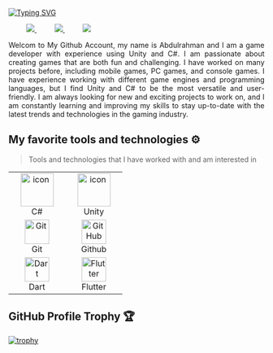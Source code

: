 
<div align="justify">


[![Typing SVG](https://readme-typing-svg.herokuapp.com?font=Coda&weight=700&size=39&pause=1000&color=2CF7EE&background=FF000000&center=true&width=644&height=72&lines=Hi+There+%F0%9F%91%8B!+I'm+Abdulrahman)](https://git.io/typing-svg)
 

 &nbsp;&nbsp;&nbsp;&nbsp;&nbsp;&nbsp;&nbsp;&nbsp;
<a href="https://www.youtube.com/@UniverseofCode">
<img src="https://img.shields.io/badge/YouTube-FF0000?style=for-the-badge&logo=youtube&logoColor=white">
</a>
&nbsp;&nbsp;&nbsp;&nbsp;&nbsp;&nbsp;&nbsp;&nbsp;
<a href="https://www.twitter.com/abdulrahmanabsT/">
<img src="https://img.shields.io/badge/Twitter-%231DA1F2.svg?style=for-the-badge&logo=Twitter&logoColor=white">
</a>
&nbsp;&nbsp;&nbsp;&nbsp;&nbsp;&nbsp;&nbsp;&nbsp;
<a href="https://www.linkedin.com/in/abdalrahmanabs/">
<img src="https://img.shields.io/badge/Linkedin-%231DA1F2.svg?style=for-the-badge&logo=Linkedin&logoColor=white">
</a>

 
</div> 
<p></p>
<p align="justify"> 
Welcom to My Github Account, my name is Abdulrahman and I am a game developer with experience using Unity and C#. I am passionate about creating games that are both fun and challenging. I have worked on many projects before, including mobile games, PC games, and console games. I have experience working with different game engines and programming languages, but I find Unity and C# to be the most versatile and user-friendly. I am always looking for new and exciting projects to work on, and I am constantly learning and improving my skills to stay up-to-date with the latest trends and technologies in the gaming industry.


 

</p>

## My favorite tools and technologies ⚙️ 

> Tools and technologies that I have worked with and am interested in

<table>
  <tr>
    <td align="center" width="96">
        <img src="https://techstack-generator.vercel.app/csharp-icon.svg" alt="icon" width="65" height="65" />
      <br>C#
    </td>
    <td align="center" width="96">
        <img src="https://preview.redd.it/vtzpl5c9yd181.png?width=512&format=png&auto=webp&s=d0ce01fbd57c089dc06a2cc2c1252a6da7e4658a" alt="icon" width="65" height="65" />
      <br>Unity
    </td>
  <tr>
    <td align="center" width="96"> 
        <img src="https://user-images.githubusercontent.com/25181517/192108372-f71d70ac-7ae6-4c0d-8395-51d8870c2ef0.png" width="48" height="48" alt="Git" />
      <br>Git
    </td>
    <td align="center" width="96">
        <img src="https://user-images.githubusercontent.com/25181517/192108374-8da61ba1-99ec-41d7-80b8-fb2f7c0a4948.png" width="48" height="48" alt="GitHub" />
      <br>Github
    </td>
  </tr>
 <tr>
      <td align="center" width="96">
        <img src="https://user-images.githubusercontent.com/25181517/186150304-1568ffdf-4c62-4bdc-9cf1-8d8efcea7c5b.png" width="48" height="48" alt="Dart" />
      <br>Dart
    </td>
        <td align="center" width="96">
        <img src="https://user-images.githubusercontent.com/25181517/186150365-da1eccce-6201-487c-8649-45e9e99435fd.png" width="48" height="48" alt="Flutter" />
      <br>Flutter
 </tr>
</table>

## GitHub Profile Trophy 🏆
[![trophy](https://github-profile-trophy.vercel.app/?username=abdalrahmanabs&row=1&margin-w=40)](https://github.com/ryo-ma/github-profile-trophy)
